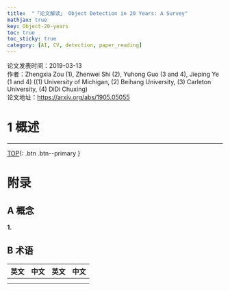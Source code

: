 ```yaml
---
title:  "「论文解读」 Object Detection in 20 Years: A Survey"
mathjax: true
key: Object-20-years
toc: true
toc_sticky: true
category: [AI, CV, detection, paper_reading]
---
```

<span id='head'></span>   
>
论文发表时间：2019-03-13            
作者：Zhengxia Zou (1), Zhenwei Shi (2), Yuhong Guo (3 and 4), Jieping Ye (1 and 4) ((1) University of Michigan, (2) Beihang University, (3) Carleton University, (4) DiDi Chuxing)     
论文地址：<https://arxiv.org/abs/1905.05055>   

<!--more-->   

# 1 概述  





------------------
[TOP](#head){: .btn .btn--primary }   


# 附录
## A 概念
<span id="symbol">**1.**</span>    


## B 术语

| 英文 | 中文 | 英文 | 中文 |
| --- | --- | --- | --- |
|  |  |  |  |
|  |  |   |  |
